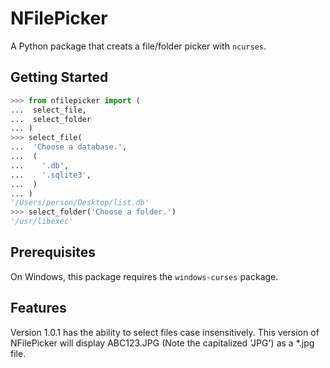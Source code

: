 # NFilePicker

A Python package that creats a file/folder picker
with `ncurses`.

## Getting Started

```py
>>> from nfilepicker import (
...  select_file,
...  select_folder
... )
>>> select_file(
...  'Choose a database.',
...  (
...    '.db',
...    '.sqlite3',
...  )
... )
'/Users/person/Desktop/list.db'
>>> select_folder('Choose a folder.')
'/usr/libexec'
```

## Prerequisites
On Windows, this package requires the `windows-curses` package.

## Features
Version 1.0.1 has the ability to select files case insensitively. This
version of NFilePicker will display ABC123.JPG (Note the capitalized 'JPG')
as a *.jpg file.
